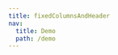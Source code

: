 ```yaml
---
title: fixedColumnsAndHeader
nav:
  title: Demo
  path: /demo
---
```


<code src="../examples/fixedColumnsAndHeader.tsx"></code>
